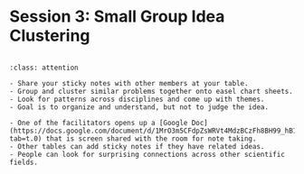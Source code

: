 # Session 3: Small Group Idea Clustering

```{include} ../timers/timer-20-minutes.md

```

```{admonition} Instructions
:class: attention

- Share your sticky notes with other members at your table.
- Group and cluster similar problems together onto easel chart sheets.
- Look for patterns across disciplines and come up with themes.
- Goal is to organize and understand, but not to judge the idea.
```

```{admonition} Optional
- One of the facilitators opens up a [Google Doc](https://docs.google.com/document/d/1MrO3m5CFdpZsWRVt4MdzBCzFh8BH99_hB1hZcHVm32E/edit?tab=t.0) that is screen shared with the room for note taking.
- Other tables can add sticky notes if they have related ideas.
- People can look for surprising connections across other scientific fields.
```
